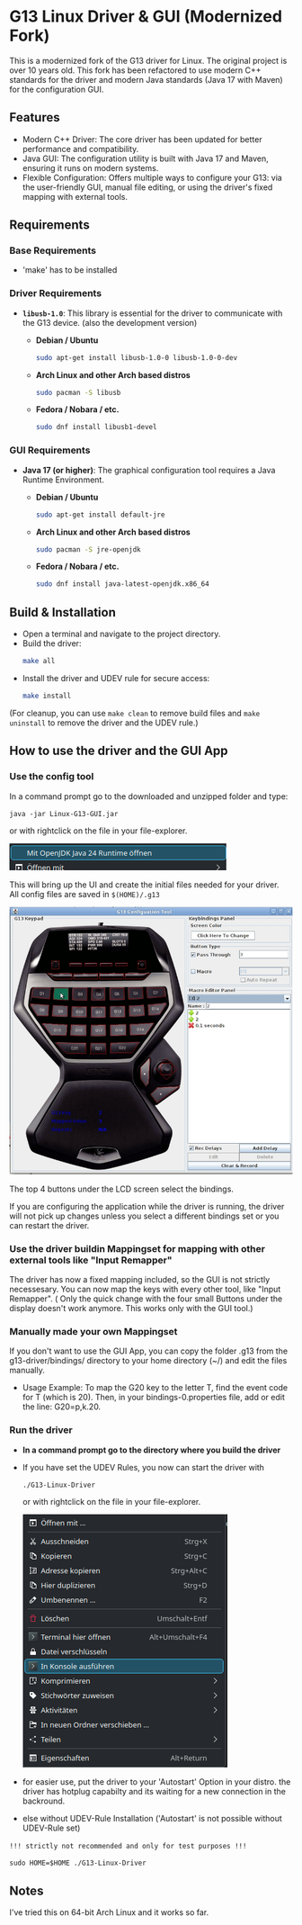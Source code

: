 # G13 Linux Driver & GUI (Modernized Fork)

This is a modernized fork of the G13 driver for Linux.
The original project is over 10 years old. This fork has been refactored to use modern C++ standards for the driver and modern Java standards (Java 17 with Maven) for the configuration GUI.

## Features

* Modern C++ Driver: The core driver has been updated for better performance and compatibility.
* Java GUI: The configuration utility is built with Java 17 and Maven, ensuring it runs on modern systems.
* Flexible Configuration: Offers multiple ways to configure your G13: via the user-friendly GUI, manual file editing, or using the driver's fixed mapping with external tools.

## Requirements

### Base Requirements

* 'make' has to be installed

### Driver Requirements

* **`libusb-1.0`**: This library is essential for the driver to communicate with the G13 device. (also the development version)

    * **Debian / Ubuntu**
        ```bash
        sudo apt-get install libusb-1.0-0 libusb-1.0-0-dev
        ```
    * **Arch Linux and other Arch based distros**
        ```bash
        sudo pacman -S libusb
        ```
    * **Fedora / Nobara / etc.**
        ```bash
        sudo dnf install libusb1-devel
        ```

### GUI Requirements

* **Java 17 (or higher)**: The graphical configuration tool requires a Java Runtime Environment.

    * **Debian / Ubuntu**
        ```bash
        sudo apt-get install default-jre
        ```
    * **Arch Linux and other Arch based distros**
        ```bash
        sudo pacman -S jre-openjdk
        ```
    * **Fedora / Nobara / etc.**
        ```bash
        sudo dnf install java-latest-openjdk.x86_64
        ```

## Build & Installation

* Open a terminal and navigate to the project directory.
* Build the driver:
    ```bash
    make all
    ```
* Install the driver and UDEV rule for secure access:
    ```bash
    make install
    ```

(For cleanup, you can use `make clean` to remove build files and `make uninstall` to remove the driver and the UDEV rule.)


## How to use the driver and the GUI App

### Use the config tool
  
In a command prompt go to the downloaded and unzipped folder and type:

    java -jar Linux-G13-GUI.jar

or with rightclick on the file in your file-explorer.

![alt text](docs/image.png)

This will bring up the UI and create the initial files needed for your driver.  
All config files are saved in `$(HOME)/.g13`

![alt text](docs/ConfigTool.jpg)

The top 4 buttons under the LCD screen select the bindings.

If you are configuring the application while the driver is running, the driver will not pick up changes unless you select a different bindings set or you can restart the driver.

### Use the driver buildin Mappingset for mapping with other external tools like "Input Remapper"

The driver has now a fixed mapping included, so the GUI is not strictly necessesary. 
You can now map the keys with every other tool, like "Input Remapper".
( Only the quick change with the four small Buttons under the display doesn't work anymore. This works only with the GUI tool.)


### Manually made your own Mappingset

If you don't want to use the GUI App, you can copy the folder .g13 from the g13-driver/bindings/ directory to your home directory (~/) and edit the files manually.

* Usage Example: To map the G20 key to the letter T, find the event code for T (which is 20). Then, in your bindings-0.properties file, add or edit the line: G20=p,k.20.


### Run the driver

* **In a command prompt go to the directory where you build the driver**

* If you have set the UDEV Rules, you now can start the driver with 
    ```bash
    ./G13-Linux-Driver 
    ```

    or with rightclick on the file in your file-explorer.

    ![alt text](docs/image2.png)

* for easier use, put the driver to your 'Autostart' Option in your distro. the driver has hotplug capabilty and its waiting for a new connection in the backround.   



* else without UDEV-Rule Installation ('Autostart' is not possible without UDEV-Rule set)

 `!!! strictly not recommended and only for test purposes !!!`
 
    sudo HOME=$HOME ./G13-Linux-Driver


## Notes

I've tried this on 64-bit Arch Linux and it works so far.  
